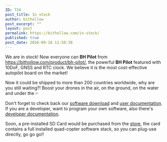 ```yaml
---
ID: 724
post_title: In stock
author: bithollow
post_excerpt: ""
layout: post
permalink: https://bithollow.com/in-stock/
published: true
post_date: 2016-09-18 11:50:38
---
```

We are in stock! Now everyone can **BH Pilot** from https://bithollow.com/product/bh-pilot/, the powerful **BH Pilot** featured with 10DoF, GNSS and RTC clock. We believe it is the most cost-effective autopilot board on the market!

Now it could be shipped to more than 200 countries worldwide, why are you still waiting?! Boost your drones in the air, on the ground, on the water and under the 💦 

Don't forget to check back our [software download](https://bithollow.github.io/downloads/) and [user documentation](http://bithollow.github.io/documents/users/). If you are a developer, want to program your own software, also there's [developer documentation](http://bithollow.github.io/documents/developers).

Soon, a pre-installed SD Card would be purchased from the [store](https://bithollow.com/shop/), the card contains a full installed quad-copter software stack, so you can plug-use directly, go go go!!